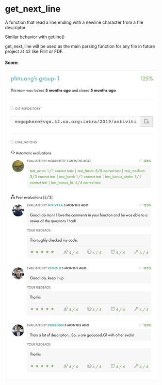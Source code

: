 # get_next_line
A function that read a line ending with a newline character from a file descriptor.

Similar behavior with getline()

get_next_line will be used as the main parsing function for any file in future project at 42 like Fillit or FDF.

#### Score:
![](images/gnl_score.png)
